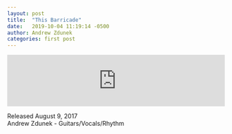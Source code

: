 ```yaml
---
layout: post
title:  "This Barricade"
date:   2019-10-04 11:19:14 -0500
author: Andrew Zdunek
categories: first post
---
```


<iframe style="border: 0; width: 100%; height: 120px;" src="https://bandcamp.com/EmbeddedPlayer/track=1967051275/size=large/bgcol=ffffff/linkcol=0687f5/tracklist=false/artwork=small/transparent=true/" seamless><a href="http://andrewzdunek.bandcamp.com/track/this-barricade"></a></iframe>

<p class=credits>Released August 9, 2017 
<br>
Andrew Zdunek - Guitars/Vocals/Rhythm
</p>